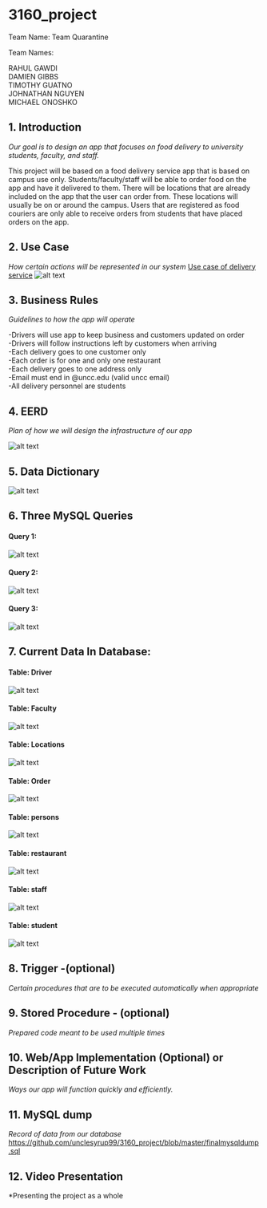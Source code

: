# 3160_project
Team Name: Team Quarantine 

Team Names:

RAHUL GAWDI  
DAMIEN GIBBS  
TIMOTHY GUATNO  
JOHNATHAN NGUYEN  
MICHAEL ONOSHKO  

## 1.  Introduction  
*Our goal is to design an app that focuses on food delivery to university students, faculty, and staff.*

This project will be based on a food delivery service app that is based on campus use only.  Students/faculty/staff will be able to order food on the app and have it delivered to them.  There will be locations that are already included on the app that the user can order from.  These locations will usually be on or around the campus.  Users that are registered as food couriers are only able to receive orders from students that have placed orders on the app.

## 2.  Use Case  
*How certain actions will be represented in our system*
[Use case of delivery service](https://drive.google.com/file/d/1LtHHqvMCSEKIsT_jMbq0JRYnbyDMquAa/view?usp=sharing)
![alt text](https://github.com/unclesyrup99/3160_project/blob/master/use_case_diagram.PNG "Use Case Diagram")

## 3.  Business Rules  
*Guidelines to how the app will operate*

-Drivers will use app to keep business and customers updated on order  
-Drivers will follow instructions left by customers when arriving  
-Each delivery goes to one customer only  
-Each order is for one and only one restaurant  
-Each delivery goes to one address only  
-Email must end in @uncc.edu (valid uncc email)  
-All delivery personnel are students  

## 4.  EERD  
*Plan of how we will design the infrastructure of our app*

![alt text](https://github.com/unclesyrup99/3160_project/blob/master/Delivery_EERD1.png)

## 5. Data Dictionary
  
![alt text](https://github.com/unclesyrup99/3160_project/blob/master/datadictionary.PNG)

## 6. Three MySQL Queries

#### Query 1:  
![alt text](https://github.com/unclesyrup99/3160_project/blob/master/query%201.PNG)

#### Query 2:  
![alt text](https://github.com/unclesyrup99/3160_project/blob/master/advanced_query.png)  

#### Query 3:  
![alt text](https://github.com/unclesyrup99/3160_project/blob/master/advanced_query_2.png)  

## 7. Current Data In Database:
#### Table: Driver  
![alt text](https://github.com/unclesyrup99/3160_project/blob/master/driver.png)  
#### Table: Faculty  
![alt text](https://github.com/unclesyrup99/3160_project/blob/master/faculty.png)  
#### Table: Locations  
![alt text](https://github.com/unclesyrup99/3160_project/blob/master/locations.png)  
#### Table: Order  
![alt text](https://github.com/unclesyrup99/3160_project/blob/master/order.png)  
#### Table: persons  
![alt text](https://github.com/unclesyrup99/3160_project/blob/master/persons.png)  
#### Table: restaurant  
![alt text](https://github.com/unclesyrup99/3160_project/blob/master/restaurant.png)  
#### Table: staff  
![alt text](https://github.com/unclesyrup99/3160_project/blob/master/staff.png)  
#### Table: student  
![alt text](https://github.com/unclesyrup99/3160_project/blob/master/student.png)  

## 8.  Trigger  -(optional)
*Certain procedures that are to be executed automatically when appropriate*

## 9.  Stored Procedure  - (optional)
*Prepared code meant to be used multiple times*

## 10.  Web/App Implementation (Optional) or Description of Future Work  
*Ways our app will function quickly and efficiently.*

## 11.  MySQL dump  

*Record of data from our database*  
https://github.com/unclesyrup99/3160_project/blob/master/finalmysqldump.sql


## 12. Video Presentation
*Presenting the project as a whole
<link>
